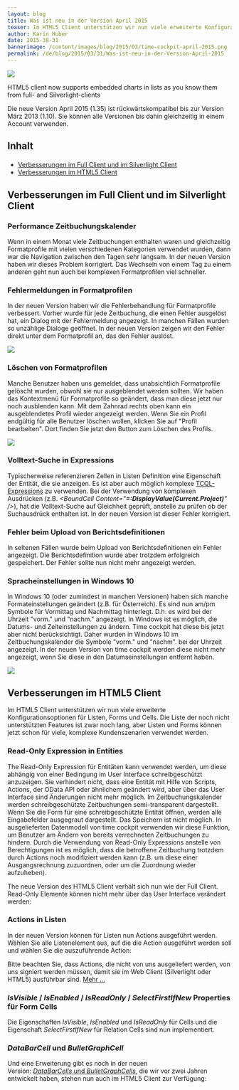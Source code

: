 ```yaml
---
layout: blog
title: Was ist neu in der Version April 2015
teaser: Im HTML5 Client unterstützen wir nun viele erweiterte Konfigurationsoptionen für Listen, Forms und Cells. Die Liste der noch nicht unterstützten Features ist zwar noch lang, aber Listen und Forms können jetzt schon für viele, komplexe Kundenszenarien verwendet werden.
author: Karin Huber
date: 2015-38-31
bannerimage: /content/images/blog/2015/03/time-cockpit-april-2015.png
permalink: /de/blog/2015/03/31/Was-ist-neu-in-der-Version-April-2015
---
```


<img src="{{site.baseurl}}/content/images/blog/2015/03/BarChartsLarge.png" xmlns="http://www.w3.org/1999/xhtml" /><p class="imageCaption" xmlns="http://www.w3.org/1999/xhtml">HTML5 client now supports embedded charts in lists as you know them from full- and Silverlight-clients</p><p xmlns="http://www.w3.org/1999/xhtml">Die neue Version April 2015 (1.35) ist rückwärtskompatibel bis zur Version März 2013 (1.10). Sie können alle Versionen bis dahin gleichzeitig in einem Account verwenden.</p><h2 xmlns="http://www.w3.org/1999/xhtml">Inhalt
</h2><ul xmlns="http://www.w3.org/1999/xhtml">
  <li>
    <a href="#Full">Verbesserungen im Full Client und im Silverlight Client</a>
  </li>
  <li>
    <a href="#HTML5">Verbesserungen im HTML5 Client</a>
  </li>
</ul><h2 xmlns="http://www.w3.org/1999/xhtml">
  <a id="Full" name="Full" class="mce-item-anchor"></a>Verbesserungen im Full Client und im Silverlight Client</h2><h3 xmlns="http://www.w3.org/1999/xhtml">Performance Zeitbuchungskalender</h3><p xmlns="http://www.w3.org/1999/xhtml">Wenn in einem Monat viele Zeitbuchungen enthalten waren und gleichzeitig Formatprofile mit vielen verschiedenen Kategorien verwendet wurden, dann war die Navigation zwischen den Tagen sehr langsam. In der neuen Version haben wir dieses Problem korrigiert. Das Wechseln von einem Tag zu einem anderen geht nun auch bei komplexen Formatprofilen viel schneller.</p><h3 xmlns="http://www.w3.org/1999/xhtml">Fehlermeldungen in Formatprofilen
</h3><p xmlns="http://www.w3.org/1999/xhtml">In der neuen Version haben wir die Fehlerbehandlung für Formatprofile verbessert. Vorher wurde für jede Zeitbuchung, die einen Fehler ausgelöst hat, ein Dialog mit der Fehlermeldung angezeigt. In manchen Fällen wurden so unzählige Dialoge geöffnet. In der neuen Version zeigen wir den Fehler direkt unter dem Formatprofil an, das den Fehler auslöst.</p><p xmlns="http://www.w3.org/1999/xhtml">
  <img src="{{site.baseurl}}/content/images/blog/2015/03/formatting-profile-error.png" />
</p><h3 xmlns="http://www.w3.org/1999/xhtml">Löschen von Formatprofilen
</h3><p xmlns="http://www.w3.org/1999/xhtml">Manche Benutzer haben uns gemeldet, dass unabsichtlich Formatprofile gelöscht wurden, obwohl sie nur ausgeblendet werden sollten. Wir haben das Kontextmenü für Formatprofile so geändert, dass man diese jetzt nur noch ausblenden kann. Mit dem Zahnrad rechts oben kann ein ausgeblendetes Profil wieder angezeigt werden. Wenn Sie ein Profil endgültig für alle Benutzer löschen wollen, klicken Sie auf "Profil bearbeiten". Dort finden Sie jetzt den Button zum Löschen des Profils.</p><p xmlns="http://www.w3.org/1999/xhtml">
  <img src="{{site.baseurl}}/content/images/blog/2015/03/hide-formatting-profile.png" />
</p><h3 xmlns="http://www.w3.org/1999/xhtml">Volltext-Suche in Expressions</h3><p xmlns="http://www.w3.org/1999/xhtml">Typischerweise referenzieren Zellen in Listen Definition eine Eigenschaft der Entität, die sie anzeigen. Es ist aber auch möglich komplexe <a href="http://help.timecockpit.com/?topic=html/28e3e0bd-6bd7-4435-930b-69671817bf95.htm">TCQL-Expressions</a> zu verwenden. Bei der Verwendung von komplexen Ausdrücken (z.B. <em>&lt;BoundCell Content="<strong>=:DisplayValue(Current.Project)</strong>" /&gt;</em>), hat die Volltext-Suche auf Gleichheit geprüft, anstelle zu prüfen ob der Suchausdrück enthalten ist. In der neuen Version ist dieser Fehler korrigiert.</p><h3 xmlns="http://www.w3.org/1999/xhtml">Fehler beim Upload von Berichtsdefinitionen
</h3><p xmlns="http://www.w3.org/1999/xhtml">In seltenen Fällen wurde beim Upload von Berichtsdefinitionen ein Fehler angezeigt. Die Berichtsdefinition wurde aber trotzdem erfolgreich gespeichert. Der Fehler sollte nun nicht mehr angezeigt werden.</p><h3 xmlns="http://www.w3.org/1999/xhtml">Spracheinstellungen in Windows 10</h3><p xmlns="http://www.w3.org/1999/xhtml">In Windows 10 (oder zumindest in manchen Versionen) haben sich manche Formateinstellungen geändert (z.B. für Österreich). Es sind nun am/pm Symbole für Vormittag und Nachmittag hinterlegt. D.h. es wird bei der Uhrzeit "vorm." und "nachm." angezeigt. In Windows ist es möglich, die Datums- und Zeiteinstellungen zu ändern. Time cockpit hat diese bis jetzt aber nicht berücksichtigt. Daher wurden in Windows 10 im Zeitbuchungskalender die Symbole "vorm." und "nachm". bei der Uhrzeit angezeigt. In der neuen Version von time cockpit werden diese nicht mehr angezeigt, wenn Sie diese in den Datumseinstellungen entfernt haben.</p><p xmlns="http://www.w3.org/1999/xhtml">
  <img src="{{site.baseurl}}/content/images/blog/2015/03/am-pm-symbols.png" />
</p><h2 xmlns="http://www.w3.org/1999/xhtml">
  <a id="HTML5" name="HTML5" class="mce-item-anchor"></a>Verbesserungen im HTML5 Client</h2><p xmlns="http://www.w3.org/1999/xhtml">Im HTML5 Client unterstützen wir nun viele erweiterte Konfigurationsoptionen für Listen, Forms und Cells. Die Liste der noch nicht unterstützten Features ist zwar noch lang, aber Listen und Forms können jetzt schon für viele, komplexe Kundenszenarien verwendet werden.</p><h3 xmlns="http://www.w3.org/1999/xhtml">Read-Only Expression in Entities</h3><p xmlns="http://www.w3.org/1999/xhtml">The Read-Only Expression für Entitäten kann verwendet werden, um diese abhängig von einer Bedingung im User Interface schreibgeschützt anzuzeigen. Sie verhindert nicht, dass eine Entität mit Hilfe von Scripts, Actions, der OData API oder ähnlichem geändert wird, aber über das User Interface sind Änderungen nicht mehr möglich. Im Zeitbuchungskalender werden schreibgeschützte Zeitbuchungen semi-transparent dargestellt. Wenn Sie die Form für eine schreibgeschützte Entität öffnen, werden alle Eingabefelder ausgegraut dargestellt. Das Speichern ist nicht möglich. In ausgelieferten Datenmodell von time cockpit verwenden wir diese Funktion, um Benutzer am Ändern von bereits verrechneten Zeitbuchungen zu hindern. Durch die Verwendung von Read-Only Expressions anstelle von Berechtigungen ist es möglich, dass die betroffene Zeitbuchung trotzdem durch Actions noch modifiziert werden kann (z.B. um diese einer Ausgangsrechnung zuzuordnen, oder um die Zuordnung wieder aufzuheben).</p><f:function name="Composite.Media.ImageGallery.Slimbox2" xmlns:f="http://www.composite.net/ns/function/1.0">
  <f:param name="MediaImage" value="MediaArchive:aec68129-055e-4506-ac85-cab175d2be00" xmlns:f="http://www.composite.net/ns/function/1.0" />
  <f:param name="ThumbnailMaxWidth" value="800" xmlns:f="http://www.composite.net/ns/function/1.0" />
  <f:param name="ThumbnailMaxHeight" value="800" xmlns:f="http://www.composite.net/ns/function/1.0" />
  <f:param name="ImageMaxWidth" value="1280" xmlns:f="http://www.composite.net/ns/function/1.0" />
  <f:param name="ImageMaxHeight" value="1024" xmlns:f="http://www.composite.net/ns/function/1.0" />
</f:function><p xmlns="http://www.w3.org/1999/xhtml">The neue Version des HTML5 Client verhält sich nun wie der Full Client. Read-Only Elemente können nicht mehr über das User Interface verändert werden:</p><f:function name="Composite.Media.ImageGallery.Slimbox2" xmlns:f="http://www.composite.net/ns/function/1.0">
  <f:param name="MediaImage" value="MediaArchive:4483296f-fb41-4070-b895-0134ee8c22b1" xmlns:f="http://www.composite.net/ns/function/1.0" />
  <f:param name="ThumbnailMaxWidth" value="800" xmlns:f="http://www.composite.net/ns/function/1.0" />
  <f:param name="ThumbnailMaxHeight" value="800" xmlns:f="http://www.composite.net/ns/function/1.0" />
  <f:param name="ImageMaxWidth" value="1280" xmlns:f="http://www.composite.net/ns/function/1.0" />
  <f:param name="ImageMaxHeight" value="1024" xmlns:f="http://www.composite.net/ns/function/1.0" />
</f:function><h3 xmlns="http://www.w3.org/1999/xhtml">Actions in Listen</h3><p xmlns="http://www.w3.org/1999/xhtml">In der neuen Version können für Listen nun Actions ausgeführt werden. Wählen Sie alle Listenelement aus, auf die die Action ausgeführt werden soll und wählen Sie die auszuführende Action:</p><f:function name="Composite.Media.ImageGallery.Slimbox2" xmlns:f="http://www.composite.net/ns/function/1.0">
  <f:param name="MediaImage" value="MediaArchive:8c351fc3-73bf-4098-aeee-1fcf07951cc3" xmlns:f="http://www.composite.net/ns/function/1.0" />
  <f:param name="ThumbnailMaxWidth" value="800" xmlns:f="http://www.composite.net/ns/function/1.0" />
  <f:param name="ThumbnailMaxHeight" value="800" xmlns:f="http://www.composite.net/ns/function/1.0" />
  <f:param name="ImageMaxWidth" value="1280" xmlns:f="http://www.composite.net/ns/function/1.0" />
  <f:param name="ImageMaxHeight" value="1024" xmlns:f="http://www.composite.net/ns/function/1.0" />
</f:function><p class="showcase" xmlns="http://www.w3.org/1999/xhtml">Bitte beachten Sie, dass Actions, die nicht von uns ausgeliefert werden, von uns signiert werden müssen, damit sie im Web Client (Silverlight oder HTML5) ausführbar sind. <a href="http://www.timecockpit.com/blog/2014/11/27/Why-You-Need-to-Sign-Your-Custom-Code" target="_blank">Mehr ...</a></p><h3 xmlns="http://www.w3.org/1999/xhtml">
  <em>IsVisible</em> / <em>IsEnabled</em> / <em>IsReadOnly</em> / <em>SelectFirstIfNew</em> Properties für Form Cells</h3><p xmlns="http://www.w3.org/1999/xhtml">Die Eigenschaften <em>IsVisible</em>, <em>IsEnabled</em> und <em>IsReadOnly</em> für Cells und die Eigenschaft <em>SelectFirstIfNew</em> für Relation Cells sind nun implementiert.</p><h3 xmlns="http://www.w3.org/1999/xhtml">
  <em>DataBarCell</em> und <em>BulletGraphCell</em></h3><p xmlns="http://www.w3.org/1999/xhtml">Und eine Erweiterung gibt es noch in der neuen Version: <a href="~/blog/2013/02/28/Whats-New-in-Version-March-2013" target="_blank"><em>DataBarCells</em> und <em>BulletGraphCells</em></a>, die wir vor zwei Jahren entwickelt haben, stehen nun auch im HTML5 Client zur Verfügung:</p><f:function name="Composite.Media.ImageGallery.Slimbox2" xmlns:f="http://www.composite.net/ns/function/1.0">
  <f:param name="MediaImage" value="MediaArchive:eb2fd4c4-e65b-45c2-a4e3-2c1348b5121e" xmlns:f="http://www.composite.net/ns/function/1.0" />
  <f:param name="ThumbnailMaxWidth" value="800" xmlns:f="http://www.composite.net/ns/function/1.0" />
  <f:param name="ThumbnailMaxHeight" value="800" xmlns:f="http://www.composite.net/ns/function/1.0" />
  <f:param name="ImageMaxWidth" value="1280" xmlns:f="http://www.composite.net/ns/function/1.0" />
  <f:param name="ImageMaxHeight" value="1024" xmlns:f="http://www.composite.net/ns/function/1.0" />
</f:function>